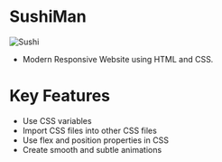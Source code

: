 # SushiMan
![Sushi](https://i.ibb.co/dBxww2c/Sushi.png)








- Modern Responsive Website using HTML and CSS.




# Key Features
- Use CSS variables
- Import CSS files into other CSS files
- Use flex and position properties in CSS
- Create smooth and subtle animations



